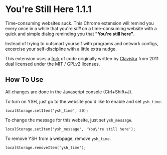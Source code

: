 You're Still Here 1.1.1
=======================

Time-consuming websites suck. This Chrome extension will remind you every once in a while that you're *still* on a time-consuming website with a quick and simple dialog reminding you that **"You're still here"**.

Instead of trying to outsmart yourself with programs and network configs, excercise your self-discipline with a little extra nudge.

This extension uses a [fork](https://github.com/ChristianBundy/jquery-notification) of code originally written by [Claviska](https://github.com/claviska) from 2011 dual licensed under the MIT / GPLv2 licenses.

How To Use
----------

All changes are done in the Javascript console (Ctrl+Shift+J).

To turn on YSH, just go to the website you'd like to enable and set `ysh_time`.

`localStorage.setItem('ysh_time', 30);`
    
To change the message for this website, just set `ysh_message`.

`localStorage.setItem('ysh_message', 'You\'re still here');`

To remove YSH from a webpage, remove `ysh_time`.

`localStorage.removeItem('ysh_time');`
